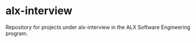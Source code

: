 # alx-interview

Repository for projects under alx-interview in the ALX Software Engineering program.
